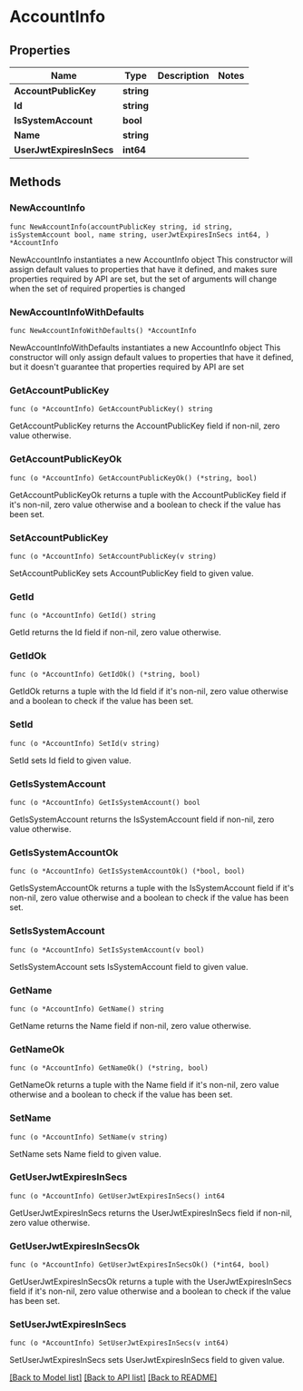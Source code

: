 # AccountInfo

## Properties

Name | Type | Description | Notes
------------ | ------------- | ------------- | -------------
**AccountPublicKey** | **string** |  | 
**Id** | **string** |  | 
**IsSystemAccount** | **bool** |  | 
**Name** | **string** |  | 
**UserJwtExpiresInSecs** | **int64** |  | 

## Methods

### NewAccountInfo

`func NewAccountInfo(accountPublicKey string, id string, isSystemAccount bool, name string, userJwtExpiresInSecs int64, ) *AccountInfo`

NewAccountInfo instantiates a new AccountInfo object
This constructor will assign default values to properties that have it defined,
and makes sure properties required by API are set, but the set of arguments
will change when the set of required properties is changed

### NewAccountInfoWithDefaults

`func NewAccountInfoWithDefaults() *AccountInfo`

NewAccountInfoWithDefaults instantiates a new AccountInfo object
This constructor will only assign default values to properties that have it defined,
but it doesn't guarantee that properties required by API are set

### GetAccountPublicKey

`func (o *AccountInfo) GetAccountPublicKey() string`

GetAccountPublicKey returns the AccountPublicKey field if non-nil, zero value otherwise.

### GetAccountPublicKeyOk

`func (o *AccountInfo) GetAccountPublicKeyOk() (*string, bool)`

GetAccountPublicKeyOk returns a tuple with the AccountPublicKey field if it's non-nil, zero value otherwise
and a boolean to check if the value has been set.

### SetAccountPublicKey

`func (o *AccountInfo) SetAccountPublicKey(v string)`

SetAccountPublicKey sets AccountPublicKey field to given value.


### GetId

`func (o *AccountInfo) GetId() string`

GetId returns the Id field if non-nil, zero value otherwise.

### GetIdOk

`func (o *AccountInfo) GetIdOk() (*string, bool)`

GetIdOk returns a tuple with the Id field if it's non-nil, zero value otherwise
and a boolean to check if the value has been set.

### SetId

`func (o *AccountInfo) SetId(v string)`

SetId sets Id field to given value.


### GetIsSystemAccount

`func (o *AccountInfo) GetIsSystemAccount() bool`

GetIsSystemAccount returns the IsSystemAccount field if non-nil, zero value otherwise.

### GetIsSystemAccountOk

`func (o *AccountInfo) GetIsSystemAccountOk() (*bool, bool)`

GetIsSystemAccountOk returns a tuple with the IsSystemAccount field if it's non-nil, zero value otherwise
and a boolean to check if the value has been set.

### SetIsSystemAccount

`func (o *AccountInfo) SetIsSystemAccount(v bool)`

SetIsSystemAccount sets IsSystemAccount field to given value.


### GetName

`func (o *AccountInfo) GetName() string`

GetName returns the Name field if non-nil, zero value otherwise.

### GetNameOk

`func (o *AccountInfo) GetNameOk() (*string, bool)`

GetNameOk returns a tuple with the Name field if it's non-nil, zero value otherwise
and a boolean to check if the value has been set.

### SetName

`func (o *AccountInfo) SetName(v string)`

SetName sets Name field to given value.


### GetUserJwtExpiresInSecs

`func (o *AccountInfo) GetUserJwtExpiresInSecs() int64`

GetUserJwtExpiresInSecs returns the UserJwtExpiresInSecs field if non-nil, zero value otherwise.

### GetUserJwtExpiresInSecsOk

`func (o *AccountInfo) GetUserJwtExpiresInSecsOk() (*int64, bool)`

GetUserJwtExpiresInSecsOk returns a tuple with the UserJwtExpiresInSecs field if it's non-nil, zero value otherwise
and a boolean to check if the value has been set.

### SetUserJwtExpiresInSecs

`func (o *AccountInfo) SetUserJwtExpiresInSecs(v int64)`

SetUserJwtExpiresInSecs sets UserJwtExpiresInSecs field to given value.



[[Back to Model list]](../README.md#documentation-for-models) [[Back to API list]](../README.md#documentation-for-api-endpoints) [[Back to README]](../README.md)


